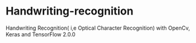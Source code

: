 # Handwriting-recognition
Handwriting Recognition( i,e Optical Character Recognition) with OpenCv, Keras and TensorFlow 2.0.0

